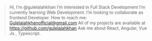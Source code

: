 > Hi, I’m @gulelalahkhan
> I’m interested in Full Stack Development
>  I’m currently learning Web Development.
> I’m looking to collaborate as frontend Developer.
> How to reach me: Gulelalahkhanofficial@gmail.com
> All of my projects are available at https://github.com/gulelalahkhan
> Ask me about React, Angular, Vue Js , Typescript. 

